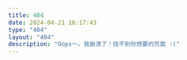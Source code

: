 ```yaml
---
title: 404
date: 2024-04-21 16:17:43
type: "404"
layout: "404"
description: "Oops～，我崩溃了！找不到你想要的页面 :("
---
```

